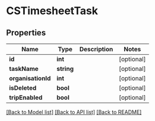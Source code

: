 # CSTimesheetTask

## Properties
Name | Type | Description | Notes
------------ | ------------- | ------------- | -------------
**id** | **int** |  | [optional] 
**taskName** | **string** |  | [optional] 
**organisationId** | **int** |  | [optional] 
**isDeleted** | **bool** |  | [optional] 
**tripEnabled** | **bool** |  | [optional] 

[[Back to Model list]](../README.md#documentation-for-models) [[Back to API list]](../README.md#documentation-for-api-endpoints) [[Back to README]](../README.md)


